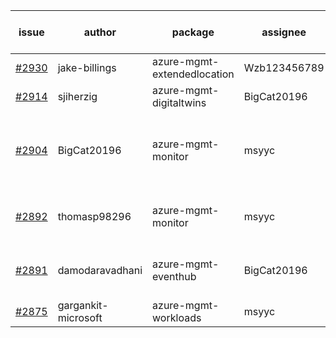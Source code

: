| issue | author | package | assignee | bot advice | created date of issue | target release date | date from target |
| ------ | ------ | ------ | ------ | ------ | ------ | ------ | :-----: |
| [#2930](https://github.com/Azure/sdk-release-request/issues/2930) | jake-billings | azure-mgmt-extendedlocation | Wzb123456789 |  | 06-20 | 06-27 |  |
| [#2914](https://github.com/Azure/sdk-release-request/issues/2914) | sjiherzig | azure-mgmt-digitaltwins | BigCat20196 |  | 06-13 | 06-30 |  |
| [#2904](https://github.com/Azure/sdk-release-request/issues/2904) | BigCat20196 | azure-mgmt-monitor | msyyc | new issue. close to release date.  | 06-09 | 06-23 | 1 |
| [#2892](https://github.com/Azure/sdk-release-request/issues/2892) | thomasp98296 | azure-mgmt-monitor | msyyc | close to release date.  | 06-06 | 06-20 | -1 |
| [#2891](https://github.com/Azure/sdk-release-request/issues/2891) | damodaravadhani | azure-mgmt-eventhub | BigCat20196 | close to release date.  | 06-06 | 06-20 | -1 |
| [#2875](https://github.com/Azure/sdk-release-request/issues/2875) | gargankit-microsoft | azure-mgmt-workloads | msyyc |  | 06-03 | 06-30 |  |
